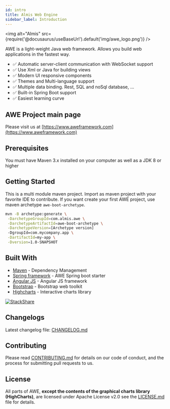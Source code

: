 ```yaml
---
id: intro
title: Almis Web Engine
sidebar_label: Introduction
---
```


<img alt="Almis" src={require('@docusaurus/useBaseUrl').default('img/awe_logo.png')} />

AWE is a light-weight Java web framework. Allows you build web applications in the fastest way.

- :white_check_mark: Automatic server-client communication with WebSocket support
- :white_check_mark: Use Xml or Java for building views
- :white_check_mark: Modern UI responsive components
- :white_check_mark: Themes and Multi-language support
- :white_check_mark: Multiple data binding. Rest, SQL and noSql database, ...
- :white_check_mark: Built-in Spring Boot support
- :white_check_mark: Easiest learning curve

## AWE Project main page

Please visit us at [https://www.aweframework.com](https://www.aweframework.com)


## Prerequisites
You must have Maven 3.x installed on your computer as well as a JDK 8 or higher

## Getting Started

This is a multi module maven project. Import as maven project with your favorite IDE to contribute. If you want create your first AWE project, use maven archetype `awe-boot-archetype`.

```bash
mvn -B archetype:generate \
 -DarchetypeGroupId=com.almis.awe \
 -DarchetypeArtifactId=awe-boot-archetype \
 -DarchetypeVersion=[Archetype version]
 -DgroupId=com.mycompany.app \
 -DartifactId=my-app \
 -Dversion=1.0-SNAPSHOT 
```

## Built With
* [Maven](https://maven.apache.org/) - Dependency Management
* [Spring framework](https://spring.io/) - AWE Spring boot starter
* [Angular JS](https://angularjs.org/) - Angular JS framework
* [Bootstrap](https://getbootstrap.com/) - Bootstrap web toolkit
* [Highcharts](https://www.highcharts.com/) - Interactive charts library

[![StackShare](https://img.shields.io/badge/tech-stack-0690fa.svg?style=flat)](https://stackshare.io/almis-informatica-financiera/aweframework)

## Changelogs

Latest changelog file: [CHANGELOG.md](https://gitlab.com/aweframework/awe/-/blob/master/CHANGELOG.md)

## Contributing

Please read [CONTRIBUTING.md](https://gitlab.com/aweframework/awe/-/blob/master/CONTRIBUTING.md) for details on our code of conduct, and the process for submitting pull requests to us.

## License

All parts of AWE, **except the contents of the graphical charts library (HighCharts)**, are licensed
under Apache License v2.0 see the [LICENSE.md](https://gitlab.com/aweframework/awe/-/blob/master/LICENSE.md) file for details.